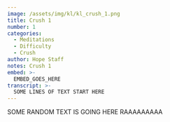 ```yaml
---
image: /assets/img/kl/kl_crush_1.png
title: Crush 1
number: 1
categories:
  - Meditations
  - Difficulty
  - Crush
author: Hope Staff
notes: Crush 1
embed: >-
  EMBED_GOES_HERE
transcript: >-
  SOME LINES OF TEXT START HERE
---
```

SOME RANDOM TEXT IS GOING HERE RAAAAAAAAA